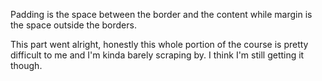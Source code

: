 Padding is the space between the border and the content while margin is the space outside the borders.

This part went alright, honestly this whole portion of the course is pretty difficult to me and I'm kinda barely scraping by. I think I'm still getting it though.
